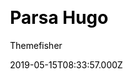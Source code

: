 ---
title: Parsa Hugo
github: https://github.com/themefisher/parsa-hugo/
demo: https://demo.gethugothemes.com/parsa/site/
author: Themefisher
author_link: https://themefisher.com
ssg:
  - Hugo
cms:
  - Forestry
css:
  - Bootstrap
category:
  - Portfolio
  - Blog
date: 2019-05-15T08:33:57.000Z
description: >-
  Parsa is a personal blog theme powered by Hugo. It has two homepages. Also can
  be used for portfolio template1
publish_date: '2019-05-15T08:33:57Z'
update_date: '2022-06-01T05:27:10Z'
github_star: 143
github_fork: 328
draft: true
---